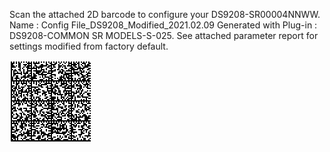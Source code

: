 Scan the attached 2D barcode to configure your DS9208-SR00004NNWW.
    Name : Config File_DS9208_Modified_2021.02.09
    Generated with Plug-in : DS9208-COMMON SR MODELS-S-025.
    See attached parameter report for settings modified from factory default.

![Programming w/ Barcode Scanning Config](Zebra%20DS9208%20Programming%20Barcode.png)